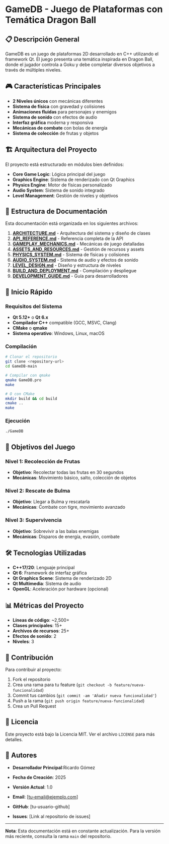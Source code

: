 # GameDB - Juego de Plataformas con Temática Dragon Ball

## 📋 Descripción General

GameDB es un juego de plataformas 2D desarrollado en C++ utilizando el framework Qt. El juego presenta una temática inspirada en Dragon Ball, donde el jugador controla a Goku y debe completar diversos objetivos a través de múltiples niveles.

## 🎮 Características Principales

- **2 Niveles únicos** con mecánicas diferentes
- **Sistema de física** con gravedad y colisiones
- **Animaciones fluidas** para personajes y enemigos
- **Sistema de sonido** con efectos de audio
- **Interfaz gráfica** moderna y responsiva
- **Mecánicas de combate** con bolas de energía
- **Sistema de colección** de frutas y objetos

## 🏗️ Arquitectura del Proyecto

El proyecto está estructurado en módulos bien definidos:

- **Core Game Logic**: Lógica principal del juego
- **Graphics Engine**: Sistema de renderizado con Qt Graphics
- **Physics Engine**: Motor de físicas personalizado
- **Audio System**: Sistema de sonido integrado
- **Level Management**: Gestión de niveles y objetivos

## 📁 Estructura de Documentación

Esta documentación está organizada en los siguientes archivos:

1. **[ARCHITECTURE.md](ARCHITECTURE.md)** - Arquitectura del sistema y diseño de clases
2. **[API_REFERENCE.md](API_REFERENCE.md)** - Referencia completa de la API
3. **[GAMEPLAY_MECHANICS.md](GAMEPLAY_MECHANICS.md)** - Mecánicas de juego detalladas
4. **[ASSETS_AND_RESOURCES.md](ASSETS_AND_RESOURCES.md)** - Gestión de recursos y assets
5. **[PHYSICS_SYSTEM.md](PHYSICS_SYSTEM.md)** - Sistema de físicas y colisiones
6. **[AUDIO_SYSTEM.md](AUDIO_SYSTEM.md)** - Sistema de audio y efectos de sonido
7. **[LEVEL_DESIGN.md](LEVEL_DESIGN.md)** - Diseño y estructura de niveles
8. **[BUILD_AND_DEPLOYMENT.md](BUILD_AND_DEPLOYMENT.md)** - Compilación y despliegue
9. **[DEVELOPMENT_GUIDE.md](DEVELOPMENT_GUIDE.md)** - Guía para desarrolladores

## 🚀 Inicio Rápido

### Requisitos del Sistema

- **Qt 5.12+** o **Qt 6.x**
- **Compilador C++** compatible (GCC, MSVC, Clang)
- **CMake** o **qmake**
- **Sistema operativo**: Windows, Linux, macOS

### Compilación

```bash
# Clonar el repositorio
git clone <repository-url>
cd GameDB-main

# Compilar con qmake
qmake GameDB.pro
make

# O con CMake
mkdir build && cd build
cmake ..
make
```

### Ejecución

```bash
./GameDB
```

## 🎯 Objetivos del Juego

### Nivel 1: Recolección de Frutas
- **Objetivo**: Recolectar todas las frutas en 30 segundos
- **Mecánicas**: Movimiento básico, salto, colección de objetos

### Nivel 2: Rescate de Bulma
- **Objetivo**: Llegar a Bulma y rescatarla
- **Mecánicas**: Combate con tigre, movimiento avanzado

### Nivel 3: Supervivencia
- **Objetivo**: Sobrevivir a las balas enemigas
- **Mecánicas**: Disparos de energía, evasión, combate

## 🛠️ Tecnologías Utilizadas

- **C++17/20**: Lenguaje principal
- **Qt 6**: Framework de interfaz gráfica
- **Qt Graphics Scene**: Sistema de renderizado 2D
- **Qt Multimedia**: Sistema de audio
- **OpenGL**: Aceleración por hardware (opcional)

## 📊 Métricas del Proyecto

- **Líneas de código**: ~2,500+
- **Clases principales**: 15+
- **Archivos de recursos**: 25+
- **Efectos de sonido**: 2
- **Niveles**: 3

## 🤝 Contribución

Para contribuir al proyecto:

1. Fork el repositorio
2. Crea una rama para tu feature (`git checkout -b feature/nueva-funcionalidad`)
3. Commit tus cambios (`git commit -am 'Añadir nueva funcionalidad'`)
4. Push a la rama (`git push origin feature/nueva-funcionalidad`)
5. Crea un Pull Request

## 📄 Licencia

Este proyecto está bajo la Licencia MIT. Ver el archivo `LICENSE` para más detalles.

## 👥 Autores

- **Desarrollador Principal**:Ricardo Gómez
- **Fecha de Creación**: 2025
- **Versión Actual**: 1.0


- **Email**: [tu-email@ejemplo.com]
- **GitHub**: [tu-usuario-github]
- **Issues**: [Link al repositorio de issues]

---

**Nota**: Esta documentación está en constante actualización. Para la versión más reciente, consulta la rama `main` del repositorio. 
